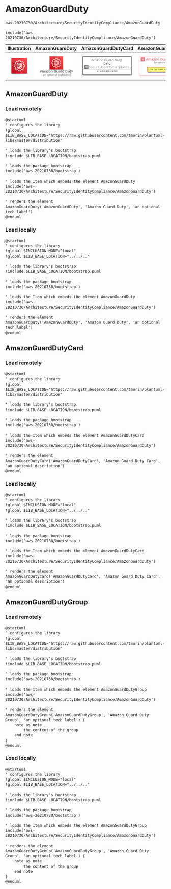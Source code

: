 # AmazonGuardDuty


```text
aws-20210730/Architecture/SecurityIdentityCompliance/AmazonGuardDuty
```

```text
include('aws-20210730/Architecture/SecurityIdentityCompliance/AmazonGuardDuty')
```



| Illustration | AmazonGuardDuty | AmazonGuardDutyCard | AmazonGuardDutyGroup |
| :---: | :---: | :---: | :---: |
| ![illustration for Illustration](../../../aws-20210730/Architecture/SecurityIdentityCompliance/AmazonGuardDuty.png) | ![illustration for AmazonGuardDuty](../../../aws-20210730/Architecture/SecurityIdentityCompliance/AmazonGuardDuty.Local.png) | ![illustration for AmazonGuardDutyCard](../../../aws-20210730/Architecture/SecurityIdentityCompliance/AmazonGuardDutyCard.Local.png) | ![illustration for AmazonGuardDutyGroup](../../../aws-20210730/Architecture/SecurityIdentityCompliance/AmazonGuardDutyGroup.Local.png) |




## AmazonGuardDuty

### Load remotely
```plantuml
@startuml
' configures the library
!global $LIB_BASE_LOCATION="https://raw.githubusercontent.com/tmorin/plantuml-libs/master/distribution"

' loads the library's bootstrap
!include $LIB_BASE_LOCATION/bootstrap.puml

' loads the package bootstrap
include('aws-20210730/bootstrap')

' loads the Item which embeds the element AmazonGuardDuty
include('aws-20210730/Architecture/SecurityIdentityCompliance/AmazonGuardDuty')

' renders the element
AmazonGuardDuty('AmazonGuardDuty', 'Amazon Guard Duty', 'an optional tech label')
@enduml
```

### Load locally
```plantuml
@startuml
' configures the library
!global $INCLUSION_MODE="local"
!global $LIB_BASE_LOCATION="../../.."

' loads the library's bootstrap
!include $LIB_BASE_LOCATION/bootstrap.puml

' loads the package bootstrap
include('aws-20210730/bootstrap')

' loads the Item which embeds the element AmazonGuardDuty
include('aws-20210730/Architecture/SecurityIdentityCompliance/AmazonGuardDuty')

' renders the element
AmazonGuardDuty('AmazonGuardDuty', 'Amazon Guard Duty', 'an optional tech label')
@enduml
```

## AmazonGuardDutyCard

### Load remotely
```plantuml
@startuml
' configures the library
!global $LIB_BASE_LOCATION="https://raw.githubusercontent.com/tmorin/plantuml-libs/master/distribution"

' loads the library's bootstrap
!include $LIB_BASE_LOCATION/bootstrap.puml

' loads the package bootstrap
include('aws-20210730/bootstrap')

' loads the Item which embeds the element AmazonGuardDutyCard
include('aws-20210730/Architecture/SecurityIdentityCompliance/AmazonGuardDuty')

' renders the element
AmazonGuardDutyCard('AmazonGuardDutyCard', 'Amazon Guard Duty Card', 'an optional description')
@enduml
```

### Load locally
```plantuml
@startuml
' configures the library
!global $INCLUSION_MODE="local"
!global $LIB_BASE_LOCATION="../../.."

' loads the library's bootstrap
!include $LIB_BASE_LOCATION/bootstrap.puml

' loads the package bootstrap
include('aws-20210730/bootstrap')

' loads the Item which embeds the element AmazonGuardDutyCard
include('aws-20210730/Architecture/SecurityIdentityCompliance/AmazonGuardDuty')

' renders the element
AmazonGuardDutyCard('AmazonGuardDutyCard', 'Amazon Guard Duty Card', 'an optional description')
@enduml
```

## AmazonGuardDutyGroup

### Load remotely
```plantuml
@startuml
' configures the library
!global $LIB_BASE_LOCATION="https://raw.githubusercontent.com/tmorin/plantuml-libs/master/distribution"

' loads the library's bootstrap
!include $LIB_BASE_LOCATION/bootstrap.puml

' loads the package bootstrap
include('aws-20210730/bootstrap')

' loads the Item which embeds the element AmazonGuardDutyGroup
include('aws-20210730/Architecture/SecurityIdentityCompliance/AmazonGuardDuty')

' renders the element
AmazonGuardDutyGroup('AmazonGuardDutyGroup', 'Amazon Guard Duty Group', 'an optional tech label') {
    note as note
        the content of the group
    end note
}
@enduml
```

### Load locally
```plantuml
@startuml
' configures the library
!global $INCLUSION_MODE="local"
!global $LIB_BASE_LOCATION="../../.."

' loads the library's bootstrap
!include $LIB_BASE_LOCATION/bootstrap.puml

' loads the package bootstrap
include('aws-20210730/bootstrap')

' loads the Item which embeds the element AmazonGuardDutyGroup
include('aws-20210730/Architecture/SecurityIdentityCompliance/AmazonGuardDuty')

' renders the element
AmazonGuardDutyGroup('AmazonGuardDutyGroup', 'Amazon Guard Duty Group', 'an optional tech label') {
    note as note
        the content of the group
    end note
}
@enduml
```

